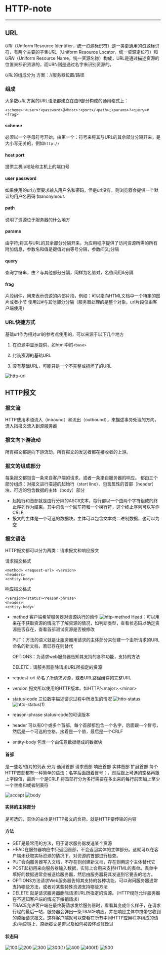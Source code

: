 # HTTP-note

---

## URL

*URI*（Uniform Resource Identifier，统一资源标识符）是一类更通用的资源标识符，有两个主要的子集*URL*（Uniform Resource Locator，统一资源定位符）和*URN*（Uniform Resource Name，统一资源名称）构成，URL是通过描述资源的位置来标识资源的，而URN则是通过名字来识别资源的。

*URL*的组成分为 方案：//服务器位置/路径

### 组成

大多数*URL*方案的URL语法都建立在由9部分构成的通用格式上：

`<scheme>:<user>:<password>@<host>:<port>/<path>;<params>?<query>#<frag>`

#### scheme

必须以一个字母符号开始，由第一个：符号来将其与URL的其余部分分隔开来，是大小写无关的，例如`http://`

#### host port

提供主机ip地址和主机上的端口号

#### user password

如果使用的url方案要求输入用户名和密码，但是url没有，则浏览器会提供一个默认的用户名密码 如anonymous

#### path

说明了资源位于服务器的什么地方

#### params

由字符;将其与URL的其余部分分隔开来，为应用程序提供了访问资源所需的所有附加信息，参数名和值是键值对由等号分隔，参数间又;分隔

#### query

查询字符串，由？与其他部分分隔，同样为名值对，名值间用&分隔

#### frag

片段组件，用来表示资源的内部片段，例如：可以指向HTML文档中一个特定的图片或者小节
使用过#与其他部分分隔（服务器处理的是整个对象，url片段仅由客户端使用）

### URL快捷方式

基础url作为相对url的参考点使用的，可以来源于以下几个地方

1. 在资源中显示提供，如html中的`<base>`

1. 封装资源的基础URL

1. 没有基础URL，可能只是一个不完整或损坏了的URL

![http-url](static/img/http-url.png)

## HTTP报文

### 报文流

HTTP使用术语流入（inbound）和流出（outbound），来描述事务处理的方向，流入指报文流入到源服务器

### 报文向下游流动

所有报文都是向下游流动，所有报文的发送者都在接收者的上游。

### 报文的组成部分

每条报文都包含一条来自客户端的请求，或者一条来自服务器的响应。
都由三个部分组成：对报文进行描述的起始行（start line）、包含属性的首部（header）块、可选的包含数据的主体（body）部分

* 起始行和首部就是由行分隔的ASCII文本，每行都以一个由两个字符组成的终止序列作为结束，其中包含一个回车符和一个换行符，这个终止序列可以写作CRLF
* 报文的主体是一个可选的数据块，主体可以包含文本或二进制数据，也可以为空

### 报文语法

HTTP报文都可以分为两类：请求报文和响应报文

请求报文格式

```http
<method> <request-url> <version>
<headers>
<entity-body>
```

响应报文格式

```http
<version><status><reason-phrase>
<header>
<entity-body>
```

* method
  客户端希望服务器对资源执行的动作
  ![http-method](static/img/http-method.png)
  Head：可以用来在不获取资源的情况下了解资源的情况，如判断类型，查看状态码以确定资源是否存在，查看首部测试资源是否被修改

  PUT：方法的语义就是让服务器用请求的主体部分来创建一个由所请求的URL命名的新文档，若已存在则替代

  OPTIONS：为请求web服务器告知其支持的各种功能，支持的方法

  DELETE：请服务器删除请求URL所指定的资源

* request-url
  命名了所请求资源，或者URL路径组件的完整URL
* version
  报文所以使用的HTTP版本。如HTTP/\<major\>.\<minor\>
* status-code
  三位数字描述请求过程中所发生的情况
  ![htto-status](static/img/http-status.png)
  ![htto-status(1)](static/img/http-status1.png)
* reason-phrase
  status-code的可读版本
* header
  可以有0个或多个首部，每个首部都包含一个名字，后面跟一个冒号，然后是一个可选的空格，接着是一个值，最后是一个CRLF
* entity-body
  包含一个由任意数据组成的数据块

#### 首部

是一些名/值对的列表
分为 通用首部 请求首部 响应首部 实体首部 扩展首部
每个HTTP首部都有一种简单的语法：名字后面跟着冒号：，然后跟上可选的空格再跟上字段值，最后一个是CRLF
将首部行分为多行需要在多出来的每行前面加上至少一个空格和或者制表符

![accept](static/img/accept_header.png)
![body](static/img/body_header.png)

#### 实体的主体部分

是可选的，实体的主体是HTTP报文的负荷。就是HTTP要传输的内容

#### 方法

* GET是最常用的方法，用于请求服务器发送某个资源
* HEAD在服务器响应中只返回首部，不会返回实体的主体部分。这就可以在客户端未获取实际资源的情况下，对资源的首部进行检查。
* PUT会向服务器写入文档，不存在则创建新文档，存在则用这个主体替代它
* POST起初用来向服务器输入数据，实际上会用来支持HTML的表单。表单中填好的数据通常会被送给服务器，然后由服务器将其发送到它要去的地方。
* OPTIONS方法请求Web服务器告知其支持的各种功能，可以询问服务器通常支持哪些方法，或者对某些特殊资源支持哪些方法
* DELETE 就是请求服务器删除请求URL所指定的资源。（HTTP规范允许服务器在不通知客户端的情况下撤销请求）
* TRACE允许客户端在最终将请求发给服务器时，看看其变成什么样子，在请求行程的最后一站，服务器会弹出一条TRACE响应，并在响应主体中携带它收到的原始请求报文。这样客户端就可以查看在所有中间HTTP应用程序组成的请求/响应链上，原始报文是否以及如何被毁坏或修改过

#### 状态码

![100](static/img/100.png)
![200](static/img/200.png)
![300](static/img/300.png)
![300(1)](static/img/3001.png)
![400](static/img/400.png)
![400(1)](static/img/4001.png)
![500](static/img/500.png)